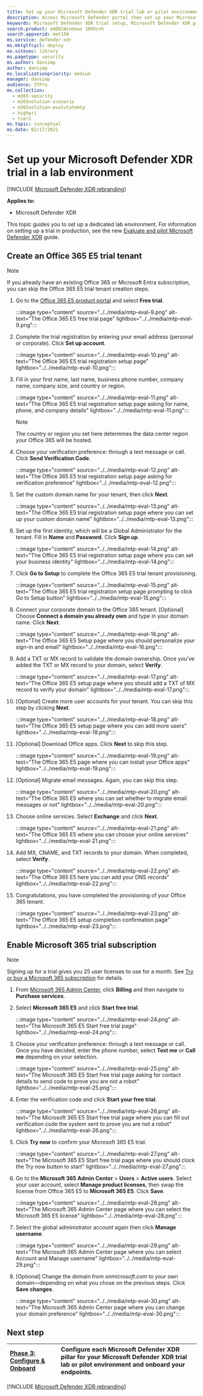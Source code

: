 ```yaml
---
title: Set up your Microsoft Defender XDR trial lab or pilot environment
description: Access Microsoft Defender portal then set up your Microsoft Defender XDR trial lab environment
keywords: Microsoft Defender XDR trial setup, Microsoft Defender XDR pilot setup, try Microsoft Defender XDR, Microsoft Defender XDR evaluation lab setup
search.product: eADQiWindows 10XVcnh
search.appverid: met150
ms.service: defender-xdr
ms.mktglfcycl: deploy
ms.sitesec: library
ms.pagetype: security
ms.author: dansimp
author: dansimp
ms.localizationpriority: medium
manager: dansimp
audience: ITPro
ms.collection:
  - m365-security
  - m365solution-scenario
  - m365solution-evalutatemtp
  - highpri
  - tier1
ms.topic: conceptual
ms.date: 02/17/2021
---
```


# Set up your Microsoft Defender XDR trial in a lab environment

[!INCLUDE [Microsoft Defender XDR rebranding](../includes/microsoft-defender.md)]

**Applies to:**
- Microsoft Defender XDR

This topic guides you to set up a dedicated lab environment. For information on setting up a trial in production, see the new [Evaluate and pilot Microsoft Defender XDR](eval-overview.md) guide.

## Create an Office 365 E5 trial tenant

> [!NOTE]
> If you already have an existing Office 365 or Microsoft Entra subscription, you can skip the Office 365 E5 trial tenant creation steps.

1. Go to the [Office 365 E5 product portal](https://www.microsoft.com/microsoft-365/business/office-365-enterprise-e5-business-software?activetab=pivot%3aoverviewtab) and select **Free trial**.

   :::image type="content" source="../../media/mtp-eval-9.png" alt-text="The Office 365 E5 free trial page" lightbox="../../media/mtp-eval-9.png":::

2. Complete the trial registration by entering your email address (personal or corporate). Click **Set up account**.

   :::image type="content" source="../../media/mtp-eval-10.png" alt-text="The Office 365 E5 trial registration setup page" lightbox="../../media/mtp-eval-10.png":::

3. Fill in your first name, last name, business phone number, company name, company size, and country or region.

   :::image type="content" source="../../media/mtp-eval-11.png" alt-text="The Office 365 E5 trial registration setup page asking for name, phone, and company details" lightbox="../../media/mtp-eval-11.png":::

   > [!NOTE]
   > The country or region you set here determines the data center region your Office 365 will be hosted.

4. Choose your verification preference: through a text message or call. Click **Send Verification Code**.

   :::image type="content" source="../../media/mtp-eval-12.png" alt-text="The Office 365 E5 trial registration setup page asking for verification preference" lightbox="../../media/mtp-eval-12.png":::

5. Set the custom domain name for your tenant, then click **Next**.

   :::image type="content" source="../../media/mtp-eval-13.png" alt-text="The Office 365 E5 trial registration setup page where you can set up your custom domain name" lightbox="../../media/mtp-eval-13.png":::

6. Set up the first identity, which will be a Global Administrator for the tenant. Fill in **Name** and **Password**. Click **Sign up**.

   :::image type="content" source="../../media/mtp-eval-14.png" alt-text="The Office 365 E5 trial registration setup page where you can set your business identity" lightbox="../../media/mtp-eval-14.png":::

7. Click **Go to Setup** to complete the Office 365 E5 trial tenant provisioning.

   :::image type="content" source="../../media/mtp-eval-15.png" alt-text="The Office 365 E5 trial registration setup page prompting to click Go to Setup button" lightbox="../../media/mtp-eval-15.png":::

8. Connect your corporate domain to the Office 365 tenant. [Optional] Choose **Connect a domain you already own** and type in your domain name. Click **Next**.

   :::image type="content" source="../../media/mtp-eval-16.png" alt-text="The Office 365 E5 Setup page where you should personalize your sign-in and email" lightbox="../../media/mtp-eval-16.png":::

9. Add a TXT or MX record to validate the domain ownership. Once you've added the TXT or MX record to your domain, select **Verify**.

   :::image type="content" source="../../media/mtp-eval-17.png" alt-text="The Office 365 E5 setup page where you should add a TXT of MX record to verify your domain" lightbox="../../media/mtp-eval-17.png":::

10. [Optional] Create more user accounts for your tenant. You can skip this step by clicking **Next**.

    :::image type="content" source="../../media/mtp-eval-18.png" alt-text="The Office 365 E5 setup page where you can add more users" lightbox="../../media/mtp-eval-18.png":::

11. [Optional] Download Office apps. Click **Next** to skip this step.

    :::image type="content" source="../../media/mtp-eval-19.png" alt-text="The Office 365 E5 page where you can install your Office apps" lightbox="../../media/mtp-eval-19.png":::

12. [Optional] Migrate email messages. Again, you can skip this step.

    :::image type="content" source="../../media/mtp-eval-20.png" alt-text="The Office 365 E5 where you can set whether to migrate email messages or not" lightbox="../../media/mtp-eval-20.png":::

13. Choose online services. Select **Exchange** and click **Next**.

    :::image type="content" source="../../media/mtp-eval-21.png" alt-text="The Office 365 E5 where you can choose your online services" lightbox="../../media/mtp-eval-21.png":::

14. Add MX, CNAME, and TXT records to your domain. When completed, select **Verify**.

    :::image type="content" source="../../media/mtp-eval-22.png" alt-text="The Office 365 E5 here you can add your DNS records" lightbox="../../media/mtp-eval-22.png":::

15. Congratulations, you have completed the provisioning of your Office 365 tenant.

    :::image type="content" source="../../media/mtp-eval-23.png" alt-text="The Office 365 E5 setup completion confirmation page" lightbox="../../media/mtp-eval-23.png":::

## Enable Microsoft 365 trial subscription

> [!NOTE]
> Signing up for a trial gives you 25 user licenses to use for a month. See [Try or buy a Microsoft 365 subscription](../../commerce/try-or-buy-microsoft-365.md) for details.

1. From [Microsoft 365 Admin Center](https://admin.microsoft.com/), click **Billing** and then navigate to **Purchase services**.

2. Select **Microsoft 365 E5** and click **Start free trial**.

   :::image type="content" source="../../media/mtp-eval-24.png" alt-text="The Microsoft 365 E5 Start free trial page" lightbox="../../media/mtp-eval-24.png":::

3. Choose your verification preference: through a text message or call. Once you have decided, enter the phone number, select **Text me** or **Call me** depending on your selection.

   :::image type="content" source="../../media/mtp-eval-25.png" alt-text="The Microsoft 365 E5 Start free trial page asking for contact details to send code to prove you are not a robot" lightbox="../../media/mtp-eval-25.png":::

4. Enter the verification code and click **Start your free trial**.

   :::image type="content" source="../../media/mtp-eval-26.png" alt-text="The Microsoft 365 E5 Start free trial page where you can fill out verification code the system sent to prove you are not a robot" lightbox="../../media/mtp-eval-26.png":::

5. Click **Try now** to confirm your Microsoft 365 E5 trial.

   :::image type="content" source="../../media/mtp-eval-27.png" alt-text="The Microsoft 365 E5 Start free trial page where you should clock the Try now button to start" lightbox="../../media/mtp-eval-27.png":::

6. Go to the **Microsoft 365 Admin Center** > **Users** > **Active users**. Select your user account, select **Manage product licenses**, then swap the license from Office 365 E5 to **Microsoft 365 E5**. Click **Save**.

   :::image type="content" source="../../media/mtp-eval-28.png" alt-text="The Microsoft 365 Admin Center page where you can select the Microsoft 365 E5 license" lightbox="../../media/mtp-eval-28.png":::

7. Select the global administrator account again then click **Manage username**.

   :::image type="content" source="../../media/mtp-eval-29.png" alt-text="The Microsoft 365 Admin Center page where you can select Account and Manage username" lightbox="../../media/mtp-eval-29.png":::

8. [Optional] Change the domain from *onmicrosoft.com* to your own domain—depending on what you chose on the previous steps. Click **Save changes**.

   :::image type="content" source="../../media/mtp-eval-30.png" alt-text="The Microsoft 365 Admin Center page where you can change your domain preference" lightbox="../../media/mtp-eval-30.png":::

## Next step

|[Phase 3: Configure & Onboard](config-m365d-eval.md) | Configure each Microsoft Defender XDR pillar for your Microsoft Defender XDR trial lab or pilot environment and onboard your endpoints.
|:-------|:-----|
[!INCLUDE [Microsoft Defender XDR rebranding](../../includes/defender-m3d-techcommunity.md)]
